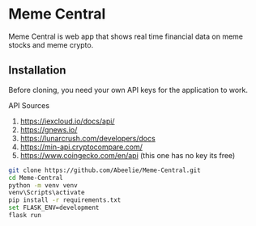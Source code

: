 # Meme Central

Meme Central is web app that shows real time financial data on meme stocks and meme crypto.

## Installation

Before cloning, you need your own API keys for the application to work.

API Sources

1. https://iexcloud.io/docs/api/
2. https://gnews.io/
3. https://lunarcrush.com/developers/docs
4. https://min-api.cryptocompare.com/
5. https://www.coingecko.com/en/api (this one has no key its free)

```bash
git clone https://github.com/Abeelie/Meme-Central.git
cd Meme-Central
python -m venv venv
venv\Scripts\activate
pip install -r requirements.txt
set FLASK_ENV=development
flask run
```